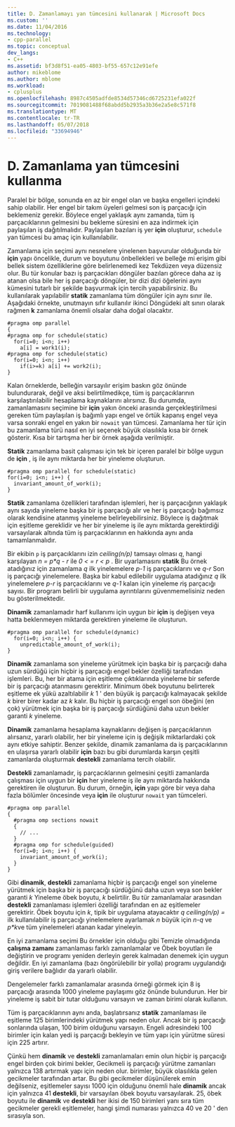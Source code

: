 ```yaml
---
title: D. Zamanlamayı yan tümcesini kullanarak | Microsoft Docs
ms.custom: ''
ms.date: 11/04/2016
ms.technology:
- cpp-parallel
ms.topic: conceptual
dev_langs:
- C++
ms.assetid: bf3d8f51-ea05-4803-bf55-657c12e91efe
author: mikeblome
ms.author: mblome
ms.workload:
- cplusplus
ms.openlocfilehash: 8987c4505adfde8534d57346cd6725231efa022f
ms.sourcegitcommit: 7019081488f68abdd5b2935a3b36e2a5e8c571f8
ms.translationtype: MT
ms.contentlocale: tr-TR
ms.lasthandoff: 05/07/2018
ms.locfileid: "33694946"
---
```

# <a name="d-using-the-schedule-clause"></a>D. Zamanlama yan tümcesini kullanma
Paralel bir bölge, sonunda en az bir engel olan ve başka engelleri içindeki sahip olabilir. Her engel bir takım üyeleri gelmesi son iş parçacığı için beklemeniz gerekir. Böylece engel yaklaşık aynı zamanda, tüm iş parçacıklarının gelmesini bu bekleme süresini en aza indirmek için paylaşılan iş dağıtılmalıdır. Paylaşılan bazıları iş yer **için** oluşturur, `schedule` yan tümcesi bu amaç için kullanılabilir.  
  
 Zamanlama için seçimi aynı nesnelere yinelenen başvurular olduğunda bir **için** yapı öncelikle, durum ve boyutunu önbellekleri ve belleğe mi erişim gibi bellek sistem özelliklerine göre belirlenemedi kez Tekdüzen veya düzensiz olur. Bu tür konular bazı iş parçacıkları döngüler bazıları görece daha az iş atanan olsa bile her iş parçacığı döngüler, bir dizi dizi öğelerini aynı kümesini tutarlı bir şekilde başvurmak için tercih yapabilirsiniz. Bu kullanılarak yapılabilir **statik** zamanlama tüm döngüler için aynı sınır ile. Aşağıdaki örnekte, unutmayın sıfır kullanılır ikinci Döngüdeki alt sınırı olarak rağmen **k** zamanlama önemli olsalar daha doğal olacaktır.  
  
```  
#pragma omp parallel  
{  
#pragma omp for schedule(static)  
  for(i=0; i<n; i++)  
    a[i] = work1(i);  
#pragma omp for schedule(static)  
  for(i=0; i<n; i++)  
    if(i>=k) a[i] += work2(i);  
}  
```  
  
 Kalan örneklerde, belleğin varsayılır erişim baskın göz önünde bulundurarak, değil ve aksi belirtilmedikçe, tüm iş parçacıklarının karşılaştırılabilir hesaplama kaynaklarını alırsınız. Bu durumda, zamanlamasını seçimine bir **için** yakın önceki arasında gerçekleştirilmesi gereken tüm paylaşılan iş bağımlı yapı engel ve örtük kapanış engel veya varsa sonraki engel en yakın bir `nowait` yan tümcesi. Zamanlama her tür için bu zamanlama türü nasıl en iyi seçenek büyük olasılıkla kısa bir örnek gösterir. Kısa bir tartışma her bir örnek aşağıda verilmiştir.  
  
 **Statik** zamanlama basit çalışması için tek bir içeren paralel bir bölge uygun de **için** , iş ile aynı miktarda her bir yineleme oluşturun.  
  
```  
#pragma omp parallel for schedule(static)  
for(i=0; i<n; i++) {  
  invariant_amount_of_work(i);  
}  
```  
  
 **Statik** zamanlama özellikleri tarafından işlemleri, her iş parçacığının yaklaşık aynı sayıda yineleme başka bir iş parçacığı alır ve her iş parçacığı bağımsız olarak kendisine atanmış yineleme belirleyebilirsiniz. Böylece iş dağıtmak için eşitleme gereklidir ve her bir yineleme iş ile aynı miktarda gerektirdiği varsayılarak altında tüm iş parçacıklarının en hakkında aynı anda tamamlanmalıdır.  
  
 Bir ekibin `p` iş parçacıklarını izin *ceiling(n/p)* tamsayı olması *q*, hangi karşılayan *n = p\*q - r* ile *0 < = r < p* . Bir uyarlamasını **statik** Bu örnek atadığınız için zamanlama *q* ilk yinelemelere *p-1* iş parçacıklarını ve *q-r* Son iş parçacığı yinelemelere.  Başka bir kabul edilebilir uygulama atadığınız *q* ilk yinelemelere *p-r* iş parçacıklarını ve *q-1* kalan için yineleme *r*iş parçacığı sayısı. Bir program belirli bir uygulama ayrıntılarını güvenmemelisiniz neden bu gösterilmektedir.  
  
 **Dinamik** zamanlamadır harf kullanımı için uygun bir **için** iş değişen veya hatta beklenmeyen miktarda gerektiren yineleme ile oluşturun.  
  
```  
#pragma omp parallel for schedule(dynamic)  
  for(i=0; i<n; i++) {  
    unpredictable_amount_of_work(i);  
}  
```  
  
 **Dinamik** zamanlama son yineleme yürütmek için başka bir iş parçacığı daha uzun sürdüğü için hiçbir iş parçacığı engel bekler özelliği tarafından işlemleri. Bu, her bir atama için eşitleme çıktıklarında yineleme bir seferde bir iş parçacığı atanmasını gerektirir. Minimum öbek boyutunu belirterek eşitleme ek yükü azaltılabilir *k* 1 ' den büyük iş parçacığı kalmayacak şekilde *k* birer birer kadar az *k* kalır. Bu hiçbir iş parçacığı engel son öbeğini (en çok) yürütmek için başka bir iş parçacığı sürdüğünü daha uzun bekler garanti *k* yineleme.  
  
 **Dinamik** zamanlama hesaplama kaynaklarını değişen iş parçacıklarının alırsanız, yararlı olabilir, her bir yineleme için iş değişik miktarlardaki çok aynı etkiye sahiptir. Benzer şekilde, dinamik zamanlama da iş parçacıklarının en ulaşırsa yararlı olabilir **için** bazı bu gibi durumlarda karşın çeşitli zamanlarda oluşturmak **destekli** zamanlama tercih olabilir.  
  
 **Destekli** zamanlamadır, iş parçacıklarının gelmesini çeşitli zamanlarda çalışması için uygun bir **için** her yineleme iş ile aynı miktarda hakkında gerektiren ile oluşturun. Bu durum, örneğin, **için** yapı göre bir veya daha fazla bölümler öncesinde veya **için** ile oluşturur `nowait` yan tümceleri.  
  
```  
#pragma omp parallel  
{  
  #pragma omp sections nowait  
  {  
    // ...  
  }  
  #pragma omp for schedule(guided)  
  for(i=0; i<n; i++) {  
    invariant_amount_of_work(i);  
  }  
}  
```  
  
 Gibi **dinamik**, **destekli** zamanlama hiçbir iş parçacığı engel son yineleme yürütmek için başka bir iş parçacığı sürdüğünü daha uzun veya son bekler garanti *k* Yineleme öbek boyutu, *k* belirtilir. Bu tür zamanlamalar arasından **destekli** zamanlaması işlemleri özelliği tarafından en az eşitlemeler gerektirir. Öbek boyutu için *k*, tipik bir uygulama atayacaktır *q ceiling(n/p) =* ilk kullanılabilir iş parçacığı yinelemelere ayarlamak *n* büyük için *n-q* ve *p\*k*ve tüm yinelemeleri atanan kadar yineleyin.  
  
 En iyi zamanlama seçimi Bu örnekler için olduğu gibi Temizle olmadığında **çalışma zamanı** zamanlaması farklı zamanlamalar ve Öbek boyutları ile değiştirin ve programı yeniden derleyin gerek kalmadan denemek için uygun değildir. En iyi zamanlama (bazı öngörülebilir bir yolla) programı uygulandığı giriş verilere bağlıdır da yararlı olabilir.  
  
 Dengelemeler farklı zamanlamalar arasında örneği görmek için 8 iş parçacığı arasında 1000 yineleme paylaşımı göz önünde bulundurun. Her bir yineleme iş sabit bir tutar olduğunu varsayın ve zaman birimi olarak kullanın.  
  
 Tüm iş parçacıklarının aynı anda, başlatırsanız **statik** zamanlaması ile eşitleme 125 birimlerindeki yürütmek yapı neden olur. Ancak bir iş parçacığı sonlarında ulaşan, 100 birim olduğunu varsayın. Engeli adresindeki 100 birimler için kalan yedi iş parçacığı bekleyin ve tüm yapı için yürütme süresi için 225 artırır.  
  
 Çünkü hem **dinamik** ve **destekli** zamanlamaları emin olun hiçbir iş parçacığı engel birden çok birimi bekler, Gecikmeli iş parçacığı yürütme zamanları yalnızca 138 artırmak yapı için neden olur. birimler, büyük olasılıkla gelen gecikmeler tarafından artar. Bu gibi gecikmeler düşünülerek emin değilseniz, eşitlemeler sayısı 1000 için olduğunu önemli hale **dinamik** ancak için yalnızca 41 **destekli**, bir varsayılan öbek boyutu varsayılarak. 25, öbek boyutu ile **dinamik** ve **destekli** her ikisi de 150 birimleri yanı sıra tüm gecikmeler gerekli eşitlemeler, hangi şimdi numarası yalnızca 40 ve 20 ' den sırasıyla son.